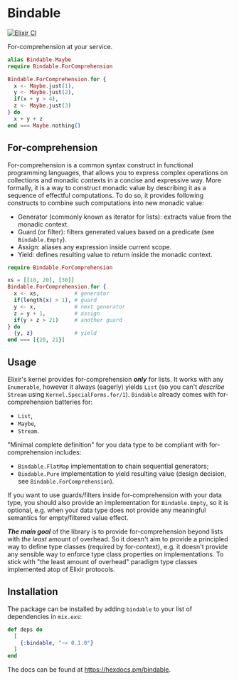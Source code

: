 # Bindable

[![Elixir CI](https://github.com/iamafanasyev/bindable/actions/workflows/elixir.yml/badge.svg)](https://github.com/iamafanasyev/bindable/actions/workflows/elixir.yml)

For-comprehension at your service.

```elixir
alias Bindable.Maybe
require Bindable.ForComprehension

Bindable.ForComprehension.for {
  x <- Maybe.just(1),
  y <- Maybe.just(2),
  if(x + y > 4),
  z <- Maybe.just(3)
} do
  x + y + z
end === Maybe.nothing()
```

## For-comprehension

For-comprehension is a common syntax construct in functional programming languages,
that allows you to express complex operations on collections and monadic contexts in a concise and expressive way.
More formally, it is a way to construct monadic value by describing it as a sequence of effectful computations.
To do so, it provides following constructs to combine such computations into new monadic value:
 * Generator (commonly known as iterator for lists): extracts value from the monadic context.
 * Guard (or filter): filters generated values based on a predicate (see `Bindable.Empty`).
 * Assign: aliases any expression inside current scope.
 * Yield: defines resulting value to return inside the monadic context.

```elixir
require Bindable.ForComprehension

xs = [[10, 20], [30]]
Bindable.ForComprehension.for {
  x <- xs,           # generator
  if(length(x) > 1), # guard
  y <- x,            # next generator
  z = y + 1,         # assign
  if(y + z > 21)     # another guard
} do
  {y, z}             # yield
end === [{20, 21}]
```

## Usage

Elixir's kernel provides for-comprehension ***only*** for lists.
It works with any `Enumerable`, however it always (eagerly) yields `List`
(so you can't *describe* `Stream` using `Kernel.SpecialForms.for/1`).
`Bindable` already comes with for-comprehension batteries for:
 * `List`,
 * `Maybe`,
 * `Stream`.

"Minimal complete definition" for you data type to be compliant with for-comprehension includes:
 * `Bindable.FlatMap` implementation to chain sequential generators;
 * `Bindable.Pure` implementation to yield resulting value (design decision, see `Bindable.ForComprehension`).

If you want to use guards/filters inside for-comprehension with your data type,
you should also provide an implementation for `Bindable.Empty`, so it is optional,
e.g. when your data type does not provide any meaningful semantics for empty/filtered value effect.

***The main goal*** of the library is to provide for-comprehension beyond lists with *the least* amount of overhead.
So it doesn't aim to provide a principled way to define type classes (required by for-context),
e.g. it doesn't provide any sensible way to enforce type class properties on implementations.
To stick with "the least amount of overhead" paradigm type classes implemented atop of Elixir protocols.

## Installation

The package can be installed by adding `bindable` to your list of dependencies in `mix.exs`:

```elixir
def deps do
  [
    {:bindable, "~> 0.1.0"}
  ]
end
```

The docs can be found at <https://hexdocs.pm/bindable>.

